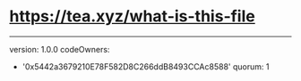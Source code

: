 # https://tea.xyz/what-is-this-file
---
version: 1.0.0
codeOwners:
  - '0x5442a3679210E78F582D8C266ddB8493CCAc8588'
quorum: 1
